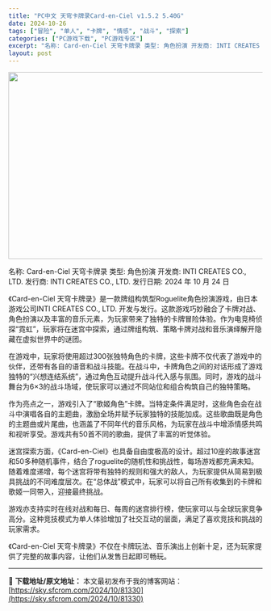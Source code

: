 ```yaml
---
title: "PC中文 天穹卡牌录Card-en-Ciel v1.5.2 5.40G"
date: 2024-10-26
tags: ["冒险", "单人", "卡牌", "情感", "战斗", "探索"]
categories: ["PC游戏下载", "PC游戏专区"]
excerpt: "名称: Card-en-Ciel 天穹卡牌录 类型: 角色扮演 开发商: INTI CREATES CO., LTD. 发行商: INTI CREATES CO., LTD. 发行日期: 2024 年 10 月 24 日 《Card-en-Ciel 天穹卡牌录》是一款牌组构筑型Roguelite角色&hellip;"
layout: post
---
```


<img class="aligncenter size-full wp-image-81331" src="https://sky.sfcrom.com/wp-content/uploads/2024/10/2024102608251095.webp" alt="" width="660" height="370" />

名称: Card-en-Ciel 天穹卡牌录
类型: 角色扮演
开发商: INTI CREATES CO., LTD.
发行商: INTI CREATES CO., LTD.
发行日期: 2024 年 10 月 24 日

《Card-en-Ciel 天穹卡牌录》是一款牌组构筑型Roguelite角色扮演游戏，由日本游戏公司INTI CREATES CO., LTD. 开发与发行。这款游戏巧妙融合了卡牌对战、角色扮演以及丰富的音乐元素，为玩家带来了独特的卡牌冒险体验。作为电竞椅侦探“霓虹”，玩家将在迷宫中探索，通过牌组构筑、策略卡牌对战和音乐演绎解开隐藏在虚拟世界中的谜团。

在游戏中，玩家将使用超过300张独特角色的卡牌，这些卡牌不仅代表了游戏中的伙伴，还带有各自的语音和战斗技能。在战斗中，卡牌角色之间的对话形成了游戏独特的“兴想连结系统”，通过角色互动提升战斗代入感与氛围。同时，游戏的战斗舞台为6×3的战斗场域，使玩家可以通过不同站位和组合构筑自己的独特策略。

作为亮点之一，游戏引入了“歌姬角色”卡牌。当特定条件满足时，这些角色会在战斗中演唱各自的主题曲，激励全场并赋予玩家独特的技能加成。这些歌曲既是角色的主题曲或片尾曲，也涵盖了不同年代的音乐风格，为玩家在战斗中增添情感共鸣和视听享受。游戏共有50首不同的歌曲，提供了丰富的听觉体验。

迷宫探索方面，《Card-en-Ciel》也具备自由度极高的设计。超过10座的故事迷宫和50多种随机事件，结合了roguelite的随机性和挑战性，每场游戏都充满未知。随着难度递增，每个迷宫将带有独特的规则和强大的敌人，为玩家提供从简易到极具挑战的不同难度层次。在“总体战”模式中，玩家可以将自己所有收集到的卡牌和歌姬一同带入，迎接最终挑战。

游戏亦支持实时在线对战和每日、每周的迷宫排行榜，使玩家可以与全球玩家竞争高分。这种竞技模式为单人体验增加了社交互动的层面，满足了喜欢竞技和挑战的玩家需求。

《Card-en-Ciel 天穹卡牌录》不仅在卡牌玩法、音乐演出上创新十足，还为玩家提供了完整的故事内容，让他们从发售日起即可畅玩。

---
📖 **下载地址/原文地址：** 本文最初发布于我的博客网站：[https://sky.sfcrom.com/2024/10/81330](https://sky.sfcrom.com/2024/10/81330)
